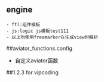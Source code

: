## engine
	- ftl:组件模板
	- js:logic js模板test111
	- 以上均使用freemarker在生成view时解析

##aviator_functions.config
- 自定义aviator函数

##1.2.3 for vipcoding
